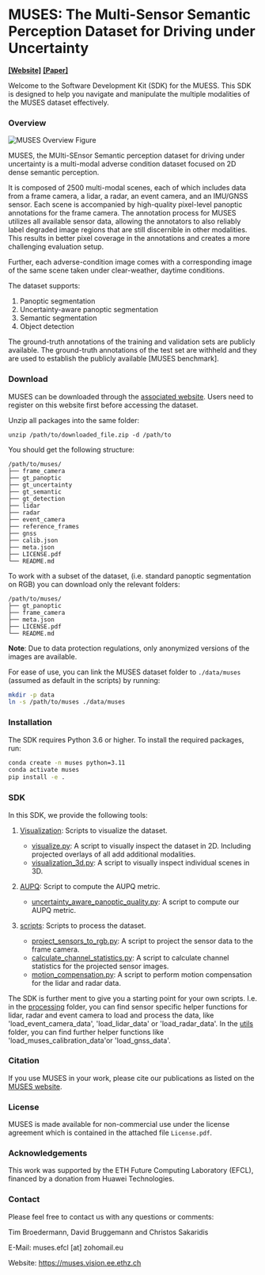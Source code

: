 # MUSES: The Multi-Sensor Semantic Perception Dataset for Driving under Uncertainty 

**[[Website]](https://muses.vision.ee.ethz.ch)**
**[[Paper]](https://arxiv.org/pdf/2401.12761.pdf)**

Welcome to the Software Development Kit (SDK) for the MUESS. 
This SDK is designed to help you navigate and manipulate the multiple modalities of the MUSES dataset effectively.

### Overview

![MUSES Overview Figure](resources/paper-diagram-car-vsm.png)

MUSES, the MUlti-SEnsor Semantic perception dataset for driving under uncertainty is a multi-modal adverse condition dataset focused on 2D dense semantic perception.

It is composed of 2500 multi-modal scenes, each of which includes data from a frame camera, a lidar, a radar, an event camera, and an IMU/GNSS sensor. Each scene is accompanied by high-quality pixel-level panoptic annotations for the frame camera. The annotation process for MUSES utilizes all available sensor data, allowing the annotators to also reliably label degraded image regions that are still discernible in other modalities. This results in better pixel coverage in the annotations and creates a more challenging evaluation setup.
 
Further, each adverse-condition image comes with a corresponding image of the same scene taken under clear-weather, daytime conditions.
 
The dataset supports:
1. Panoptic segmentation
2. Uncertainty-aware panoptic segmentation
3. Semantic segmentation
4. Object detection

The ground-truth annotations of the training and validation sets are publicly available. The ground-truth annotations of the test set are withheld and they are used to establish the publicly available [MUSES benchmark].

### Download

MUSES can be downloaded through the [associated website](https://muses.vision.ee.ethz.ch/download). Users need to register on this website first before accessing the dataset.

Unzip all packages into the same folder:
```
unzip /path/to/downloaded_file.zip -d /path/to
```

You should get the following structure:
```
/path/to/muses/
├── frame_camera
├── gt_panoptic
├── gt_uncertainty
├── gt_semantic
├── gt_detection
├── lidar
├── radar
├── event_camera
├── reference_frames
├── gnss
├── calib.json
├── meta.json
├── LICENSE.pdf
└── README.md
```

To work with a subset of the dataset, (i.e. standard panoptic segmentation on RGB) you can download only the relevant folders:
```
/path/to/muses/
├── gt_panoptic
├── frame_camera
├── meta.json
├── LICENSE.pdf
└── README.md
```

**Note**: Due to data protection regulations, only anonymized versions of the images are available.

For ease of use, you can link the MUSES dataset folder to `./data/muses` (assumed as default in the scripts) by running:

```bash
mkdir -p data
ln -s /path/to/muses ./data/muses
```

### Installation

The SDK requires Python 3.6 or higher. To install the required packages, run:

```bash
conda create -n muses python=3.11
conda activate muses
pip install -e .
```

### SDK

In this SDK, we provide the following tools:

1. [Visualization](visualization): Scripts to visualize the dataset.
   - [visualize.py](visualization/visualization.py): A script to visually inspect the dataset in 2D. Including projected overlays of all add additional modalities.
   - [visualization_3d.py](visualization/visualization_3d.py): A script to visually inspect individual scenes in 3D.

2. [AUPQ](AUPQ): Script to compute the AUPQ metric.
    - [uncertainty_aware_panoptic_quality.py](AUPQ/uncertainty_aware_panoptic_quality.py): A script to compute our AUPQ metric.

3. [scripts](scripts): Scripts to process the dataset.
   - [project_sensors_to_rgb.py](scripts/project_sensors_to_rgb.py): A script to project the sensor data to the frame camera.
   - [calculate_channel_statistics.py](scripts/calculate_channel_statistics.py): A script to calculate channel statistics for the projected sensor images.
   - [motion_compensation.py](scripts/motion_compensation.py): A script to perform motion compensation for the lidar and radar data.

The SDK is further ment to give you a starting point for your own scripts. 
I.e. in the [processing](processing) folder, you can find sensor specific helper functions for lidar, radar and event camera to load and process the data,
like 'load_event_camera_data', 'load_lidar_data' or 'load_radar_data'. 
In the [utils](utils) folder, you can find further helper functions like 'load_muses_calibration_data'or 'load_gnss_data'.

### Citation

If you use MUSES in your work, please cite our publications as listed on the [MUSES website](https://muses.vision.ee.ethz.ch/citation).

### License

MUSES is made available for non-commercial use under the license agreement which is contained in the attached file `License.pdf`.

### Acknowledgements

This work was supported by the ETH Future Computing Laboratory (EFCL), financed by a donation from Huawei Technologies.

### Contact

Please feel free to contact us with any questions or comments:

Tim Broedermann, David Bruggemann and Christos Sakaridis

E-Mail: muses.efcl [at] zohomail.eu

Website: https://muses.vision.ee.ethz.ch

